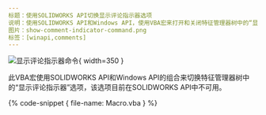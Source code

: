 ```yaml
---
标题：使用SOLIDWORKS API切换显示评论指示器选项
说明：使用SOLIDWORKS API和Windows API，使用VBA宏来打开和关闭特征管理器树中的“显示评论指示器”选项
图片：show-comment-indicator-command.png
标签：[winapi,comments]
---
```


![显示评论指示器命令](show-comment-indicator-command.png){ width=350 }

此VBA宏使用SOLIDWORKS API和Windows API的组合来切换特征管理器树中的“显示评论指示器”选项，该选项目前在SOLIDWORKS API中不可用。

{% code-snippet { file-name: Macro.vba } %}